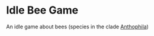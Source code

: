 # Idle Bee Game
An idle game about bees (species in the clade [Anthophila](https://en.wikipedia.org/wiki/Bee))
